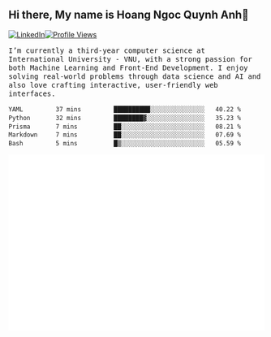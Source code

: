## Hi there, My name is Hoang Ngoc Quynh Anh👋

[![LinkedIn](https://img.shields.io/badge/LinkedIn-0077B5?style=flat&logo=linkedin&logoColor=white)](https://www.linkedin.com/in/quynhanh572004/)[![Profile Views](https://komarev.com/ghpvc/?username=quynhanhhoang572004&color=blue&style=flat-square)](https://github.com/quynhanhhoang572004)  

<samp> I’m currently a third-year computer science at International University - VNU, with a strong passion for both Machine Learning and Front-End Development. I enjoy solving real-world problems through data science and AI and also love crafting interactive, user-friendly web interfaces.<samp> 




<!--START_SECTION:waka-->

```txt
YAML         37 mins         ██████████░░░░░░░░░░░░░░░   40.22 %
Python       32 mins         ████████▓░░░░░░░░░░░░░░░░   35.23 %
Prisma       7 mins          ██░░░░░░░░░░░░░░░░░░░░░░░   08.21 %
Markdown     7 mins          ██░░░░░░░░░░░░░░░░░░░░░░░   07.69 %
Bash         5 mins          █▒░░░░░░░░░░░░░░░░░░░░░░░   05.59 %
```

<!--END_SECTION:waka-->

![Full-year Contribution Calendar](https://github.com/quynhanhhoang572004/quynhanhhoang572004/blob/main/metrics.plugin.isocalendar.fullyear.svg)

